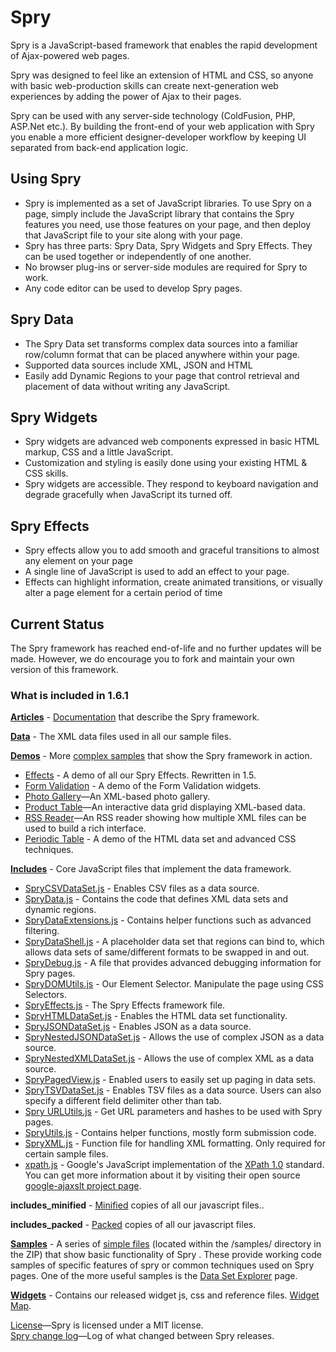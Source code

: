 # Spry


Spry is a JavaScript-based framework that enables the rapid development of Ajax-powered web pages. 

Spry was designed to feel like an extension of HTML and CSS, so anyone with basic web-production skills can create next-generation web experiences by adding the power of Ajax to their pages.

Spry can be used with any server-side technology (ColdFusion, PHP, ASP.Net etc.). By building the front-end of your web application with Spry you enable a more efficient designer-developer workflow by keeping UI separated from back-end application logic.


## Using Spry
<ul>
<li>Spry is implemented as a set of JavaScript libraries. To use Spry on a page, simply include the JavaScript library that contains the Spry features you need, use those features on your page, and then deploy that JavaScript file to your site along with your page.</li>
<li>Spry has three parts: Spry Data, Spry Widgets and Spry Effects. They can be used together or independently of one another.</li>
<li>No browser plug-ins or server-side modules are required for Spry to work.</li>
<li>Any code editor can be used to develop Spry pages.</li>
</ul>

## Spry Data
<ul>
<li>The Spry Data set transforms complex data sources into a familiar row/column format that can be placed anywhere within your page.</li>
<li>Supported data sources include XML, JSON and HTML</li>
<li>Easily add Dynamic Regions to your page that control retrieval and placement of data without writing any JavaScript.</li>
</ul>

## Spry Widgets
<ul>
<li>Spry widgets are advanced web components expressed in basic HTML markup, CSS and a little JavaScript.</li>
<li>Customization and styling is easily done using your existing HTML & CSS skills.</li>
<li>Spry widgets are accessible. They respond to keyboard navigation and degrade gracefully when JavaScript its turned off.</li>
</ul>

## Spry Effects
<ul>
<li>Spry effects allow you to add smooth and graceful transitions to almost any element on your page</li>
<li>A single line of JavaScript is used to add an effect to your page.</li>
<li>Effects can highlight information, create animated transitions, or visually alter a page element for a certain period of time</li>
</ul>

## Current Status
The Spry framework has reached end-of-life and no further updates will be made. However, we do encourage you to fork and maintain your own version of this framework. 

### What is included in 1.6.1

<p><strong><a href="http://adobe.github.com/Spry/docs.html">Articles</a></strong> - <a href="http://adobe.github.com/Spry/docs.html">Documentation</a> that describe the Spry framework.</p>
<p><strong><a href="http://github.com/adobe/Spry/data/">Data</a></strong> - The XML data files used in all our sample files. </p>
<p><strong><a href="http://adobe.github.com/Spry/demos/">Demos</a></strong> - More <a href="http://adobe.github.com/Spry/demos/index.html">complex samples</a> that show the Spry framework in action.</p>
<ul>
<li><a href="http://adobe.github.com/Spry/demos/effects/index.html">Effects</a> - A demo of all our Spry Effects. Rewritten in 1.5.</li>
<li><a href="http://adobe.github.com/Spry/demos/formsvalidation/index.html">Form Validation</a> - A demo of the Form Validation widgets. </li>
<li><a href="http://adobe.github.com/Spry/demos/gallery/index.html" target="_blank">Photo Gallery</a>&#8212;An XML-based photo gallery.</li>
<li><a href="http://adobe.github.com/Spry/demos/products/index.html" target="_blank">Product Table</a>&#8212;An interactive data grid displaying XML-based data. </li>
<li><a href="http://adobe.github.com/Spry/demos/rssreader/index.html" target="_blank">RSS Reader</a>&#8212;An RSS reader showing how multiple XML files can be used to build a rich interface.</li>
<li><a href="http://adobe.github.com/Spry/demos/periodic_table/periodic_table.htm">Periodic Table</a> - A demo of the HTML data set and advanced CSS techniques.</li>
</ul>
<p><strong><a href="http://github.com/adobe/Spry/includes/">Includes</a></strong> - Core JavaScript files that implement the data framework. </p>
<ul>
<li><a href="http://adobe.github.com/Spry/includes/SpryCSVDataSet.js">SpryCSVDataSet.js</a> - Enables CSV files as a data source.</li>
<li><a href="http://adobe.github.com/Spry/includes/SpryData.js">SpryData.js</a> - Contains the code that defines XML data sets and dynamic regions.</li>
<li><a href="http://adobe.github.com/Spry/includes/SpryDataExtensions.js">SpryDataExtensions.js</a> - Contains helper functions such as advanced filtering.</li>
<li><a href="http://adobe.github.com/Spry/includes/SpryDataShell.js">SpryDataShell.js</a> - A placeholder data set that regions can bind to, which allows data sets of same/different formats to be swapped in and out.</li>
<li><a href="http://adobe.github.com/Spry/includes/SpryDebug.js">SpryDebug.js</a> - A file that provides advanced debugging information for Spry pages.</li>
<li><a href="http://adobe.github.com/Spry/includes/SpryDOMUtils.js">SpryDOMUtils.js</a> - Our Element Selector. Manipulate the page using CSS Selectors.</li>
<li><a href="http://adobe.github.com/Spry/includes/SpryEffects.js">SpryEffects.js</a> - The Spry Effects framework file. </li>
<li><a href="http://adobe.github.com/Spry/includes/SpryHTMLDataSet.js">SpryHTMLDataSet.js</a> - Enables the HTML data set functionality.</li>
<li><a href="http://adobe.github.com/Spry/includes/SpryJSONDataSet.js">SpryJSONDataSet.js</a> - Enables JSON as a data source.</li>
<li><a href="http://adobe.github.com/Spry/includes/SpryNestedJSONDataSet.js">SpryNestedJSONDataSet.js</a> - Allows the use of complex JSON as a data source.</li>
<li><a href="http://adobe.github.com/Spry/includes/SpryNestedXMLDataSet.js">SpryNestedXMLDataSet.js</a> - Allows the use of complex XML as a data source.</li>
<li><a href="http://adobe.github.com/Spry/includes/SpryPagedView.js">SpryPagedView.js</a> - Enabled users to easily set up paging in data sets.</li>
<li><a href="http://adobe.github.com/Spry/includes/SpryTSVDataSet.js">SpryTSVDataSet.js</a> - Enables TSV files as a data source. Users can also specify a different field delimiter other than tab.</li>
<li><a href="http://adobe.github.com/Spry/includes/SpryURLUtils.js">Spry URLUtils.js</a> - Get URL parameters and hashes to be used with Spry pages.</li>
<li><a href="http://adobe.github.com/Spry/includes/SpryUtils.js">SpryUtils.js</a> - Contains helper functions, mostly form submission code.</li>
<li><a href="http://adobe.github.com/Spry/includes/SpryXML.js">SpryXML.js</a> - Function file for handling XML formatting. Only required for certain sample files. </li>
<li><a href="http://adobe.github.com/Spry/includes/xpath.js">xpath.js</a> - Google's JavaScript implementation of the <a href="http://www.w3.org/TR/xpath" target="_blank">XPath 1.0</a> standard. You can get more information about it by   visiting their open source <a href="http://goog-ajaxslt.sourceforge.net/" target="_blank">google-ajaxslt project page</a>.</li>
</ul>
<p><strong>includes_minified</strong> - <a href="http://javascript.crockford.com/jsmin.html">Minified</a> copies of all our javascript files..</p>
<p><strong>includes_packed</strong> - <a href="http://dean.edwards.name/packer/">Packed</a> copies of all our javascript files.<br />
</p>
<p><strong><a href="http://adobe.github.com/Spry/samples/">Samples</a></strong> - A series of <a href="samples/index.html">simple files</a> (located within the /samples/ directory in the ZIP) that show basic functionality of Spry . These  provide working code samples of specific features of spry or common  techniques used on Spry pages. One of the more useful samples is the <a href="samples/data_region/DataSetExplorer.html">Data Set Explorer</a> page. </p>
<p><strong><a href="http://adobe.github.com/Spry/widgets/widgets.html">Widgets</a></strong> - Contains our released widget js, css and reference  files. <a href="http://adobe.github.com/Spry/widgets/widgets.html">Widget Map</a>.</p>
<p><a href="http://adobe.github.com/Spry/License.html">License</a>&#8212;Spry is licensed under a MIT license. <br />
<a href="http://adobe.github.com/Spry/ChangeLog.html">Spry change log</a>&#8212;Log of what changed between Spry releases.</p>
